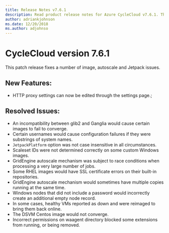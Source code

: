```yaml
---
title: Release Notes v7.6.1
description: Read product release notes for Azure CycleCloud v7.6.1. This patch release fixes several image, autoscale, and Jetpack issues.
author: adriankjohnson
ms.date: 12/20/2018
ms.author: adjohnso
---
```


# CycleCloud version 7.6.1

This patch release fixes a number of image, autoscale and Jetpack issues.

## New Features:
 * HTTP proxy settings can now be edited through the settings page.;

## Resolved Issues:
 * An incompatibility between glib2 and Ganglia would cause certain images to fail to converge.
 * Certain usernames would cause configuration failures if they were substrings of system names.
 * `JetpackPlatform` option was not case insensitive in all circumstances.
 * Scaleset IDs were not determined correctly on some custom Windows images.
 * GridEngine autoscale mechanism was subject to race conditions when processing a very large number of jobs.
 * Some RHEL images would have SSL certificate errors on their built-in repositories.
 * GridEngine autoscale mechanism would sometimes have multiple copies running at the same time.
 * Windows nodes that did not include a password would incorrectly create an additional empty node record.
 * In some cases, healthy VMs reported as down and were reimaged to bring them back online.
 * The DSVM Centos image would not converge.
 * Incorrect permissions on waagent directory blocked some extensions from running, or being removed.